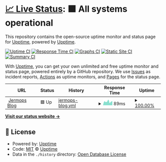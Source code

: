 # [📈 Live Status](https://demo.upptime.js.org): <!--live status--> **🟩 All systems operational**

This repository contains the open-source uptime monitor and status page for [Upptime](https://upptime.js.org), powered by [Upptime](https://github.com/upptime/upptime).

[![Uptime CI](https://github.com/koj-co/upptime/workflows/Uptime%20CI/badge.svg)](https://github.com/koj-co/upptime/actions?query=workflow%3A%22Uptime+CI%22)
[![Response Time CI](https://github.com/koj-co/upptime/workflows/Response%20Time%20CI/badge.svg)](https://github.com/koj-co/upptime/actions?query=workflow%3A%22Response+Time+CI%22)
[![Graphs CI](https://github.com/koj-co/upptime/workflows/Graphs%20CI/badge.svg)](https://github.com/koj-co/upptime/actions?query=workflow%3A%22Graphs+CI%22)
[![Static Site CI](https://github.com/koj-co/upptime/workflows/Static%20Site%20CI/badge.svg)](https://github.com/koj-co/upptime/actions?query=workflow%3A%22Static+Site+CI%22)
[![Summary CI](https://github.com/koj-co/upptime/workflows/Summary%20CI/badge.svg)](https://github.com/koj-co/upptime/actions?query=workflow%3A%22Summary+CI%22)

With [Upptime](https://upptime.js.org), you can get your own unlimited and free uptime monitor and status page, powered entirely by a GitHub repository. We use [Issues](https://github.com/upptime/upptime/issues) as incident reports, [Actions](https://github.com/jerm/uptime/actions) as uptime monitors, and [Pages](https://demo.upptime.js.org) for the status page.

<!--start: status pages-->
<!-- This summary is generated by Upptime (https://github.com/upptime/upptime) -->
<!-- Do not edit this manually, your changes will be overwritten -->
<!-- prettier-ignore -->
| URL | Status | History | Response Time | Uptime |
| --- | ------ | ------- | ------------- | ------ |
| <img alt="" src="https://icons.duckduckgo.com/ip3/jermops.com.ico" height="13"> [Jermops Blog](https://jermops.com/) | 🟩 Up | [jermops-blog.yml](https://github.com/jerm/uptime/commits/HEAD/history/jermops-blog.yml) | <details><summary><img alt="Response time graph" src="./graphs/jermops-blog/response-time-week.png" height="20"> 89ms</summary><br><a href="https://status.jerm.dev/history/jermops-blog"><img alt="Response time 162" src="https://img.shields.io/endpoint?url=https%3A%2F%2Fraw.githubusercontent.com%2Fjerm%2Fuptime%2FHEAD%2Fapi%2Fjermops-blog%2Fresponse-time.json"></a><br><a href="https://status.jerm.dev/history/jermops-blog"><img alt="24-hour response time 61" src="https://img.shields.io/endpoint?url=https%3A%2F%2Fraw.githubusercontent.com%2Fjerm%2Fuptime%2FHEAD%2Fapi%2Fjermops-blog%2Fresponse-time-day.json"></a><br><a href="https://status.jerm.dev/history/jermops-blog"><img alt="7-day response time 89" src="https://img.shields.io/endpoint?url=https%3A%2F%2Fraw.githubusercontent.com%2Fjerm%2Fuptime%2FHEAD%2Fapi%2Fjermops-blog%2Fresponse-time-week.json"></a><br><a href="https://status.jerm.dev/history/jermops-blog"><img alt="30-day response time 106" src="https://img.shields.io/endpoint?url=https%3A%2F%2Fraw.githubusercontent.com%2Fjerm%2Fuptime%2FHEAD%2Fapi%2Fjermops-blog%2Fresponse-time-month.json"></a><br><a href="https://status.jerm.dev/history/jermops-blog"><img alt="1-year response time 148" src="https://img.shields.io/endpoint?url=https%3A%2F%2Fraw.githubusercontent.com%2Fjerm%2Fuptime%2FHEAD%2Fapi%2Fjermops-blog%2Fresponse-time-year.json"></a></details> | <details><summary><a href="https://status.jerm.dev/history/jermops-blog">100.00%</a></summary><a href="https://status.jerm.dev/history/jermops-blog"><img alt="All-time uptime 100.00%" src="https://img.shields.io/endpoint?url=https%3A%2F%2Fraw.githubusercontent.com%2Fjerm%2Fuptime%2FHEAD%2Fapi%2Fjermops-blog%2Fuptime.json"></a><br><a href="https://status.jerm.dev/history/jermops-blog"><img alt="24-hour uptime 100.00%" src="https://img.shields.io/endpoint?url=https%3A%2F%2Fraw.githubusercontent.com%2Fjerm%2Fuptime%2FHEAD%2Fapi%2Fjermops-blog%2Fuptime-day.json"></a><br><a href="https://status.jerm.dev/history/jermops-blog"><img alt="7-day uptime 100.00%" src="https://img.shields.io/endpoint?url=https%3A%2F%2Fraw.githubusercontent.com%2Fjerm%2Fuptime%2FHEAD%2Fapi%2Fjermops-blog%2Fuptime-week.json"></a><br><a href="https://status.jerm.dev/history/jermops-blog"><img alt="30-day uptime 100.00%" src="https://img.shields.io/endpoint?url=https%3A%2F%2Fraw.githubusercontent.com%2Fjerm%2Fuptime%2FHEAD%2Fapi%2Fjermops-blog%2Fuptime-month.json"></a><br><a href="https://status.jerm.dev/history/jermops-blog"><img alt="1-year uptime 100.00%" src="https://img.shields.io/endpoint?url=https%3A%2F%2Fraw.githubusercontent.com%2Fjerm%2Fuptime%2FHEAD%2Fapi%2Fjermops-blog%2Fuptime-year.json"></a></details>

<!--end: status pages-->

[**Visit our status website →**](https://demo.upptime.js.org)

## 📄 License

- Powered by: [Upptime](https://github.com/upptime/upptime)
- Code: [MIT](./LICENSE) © [Upptime](https://upptime.js.org)
- Data in the `./history` directory: [Open Database License](https://opendatacommons.org/licenses/odbl/1-0/)
